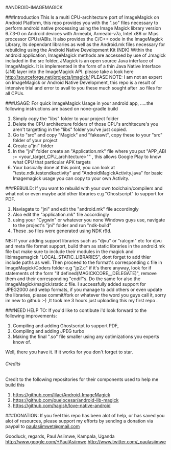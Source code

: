 #ANDROID-IMAGEMAGICK

###Introduction
This Is a multi CPU-architecture port of ImageMagick on Android Platform, this repo provides you with the ".so" files necessary to perform android native processing using the Image Magick library version 6.7.3-0 on Android devices with Armeabi, Armeabi-v7a, Intel x86 or Mips processor CPUs/ABIs.
It also provides the C/C++ code in the ImageMagick Library, its dependant libraries as well as the Android.mk files necessary for rebuilding using the Android Native Development Kit (NDK)
Within the android application, ImageMagick methods are accessed by use of Jmagick included in the src folder, JMagick is an open source Java interface of ImageMagick. It is implemented in the form of a thin Java Native Interface (JNI) layer into the ImageMagick API. please take a look here http://sourceforge.net/projects/jmagick/
PLEASE NOTE: I am not an expert on ImageMagick or Android Native Development, this repo is a result of intensive trial and error to avail to you these much sought after .so files for all CPUs.



###USAGE:
For quick ImageMagick Usage in your android app, .....the following instructions are based on none-gradle build
1.  Simply copy the "libs" folder to your project folder
2.  Delete the CPU architecture folders of those CPU's architecure's you aren't targetting in the "libs" folder you've just copied.
3.  Go to "src" and copy "Magick" and "fakeawt", copy these to your "src" folder of your project
4.  Create a"jni" folder
5.  In the "jni" folder create an "Application.mk" file where you put "APP_ABI := <your_target_CPU_architecture>"" , this allows Google Play to know what CPU that particular APK targets
6.  Your basically done at this point, you can look at "teste.ndk.testendkactivity" and "AndroidMagickActivity.java" for basic Imagemagick usage you can copy to your own Activity.

###REBUILD:
If you want to rebuild with your own toolchain/compilers and what not or even maybe add other libraries e.g "Ghostscript" to support for PDF.
1.  Naviagate to "jni" and edit the "android.mk" file accordingly
2.  Also edit the "application.mk" file accordingly
3.  using your "Cygwin" or whatever you none Windows guys use, navigate to the project's "jni" folder and run "ndk-build" 
4.  These .so files were generated using NDK r9d.

NB: If your adding support libraries such as "djvu" or "ralcgm" etc for djvu and meta file format support, build them as static libraries in the android.mk file but make sure to include their modules in the magick and libimagemagick "LOCAL_STATIC_LIBRARIES", dont forget to add thier include paths as well.
Then proceed to the format's corresponding c file in ImageMagick/Coders folder e.g "jp2.c" if it's there anyway, look for if statements of the form "if defined(MAGICKCORE_<format>_DELEGATE)", remove them and their corresponding "endif"s. Do the same for also the ImageMagick/magick/static.c file.
I successfully added support for JPEG2000 and webp formats, if you manage to add others or even update the libraries, please commit/fork or whatever the word you guys call it,  sorry im new to github :-) ,It took me 3 hours just uploading this my first repo .

###NEED HELP TO:
If you'd like to contibute i'd look forward to the following improvements:
1.  Compiling and adding Ghostscript to support PDF,
2.  Compiling and adding JPEG turbo
3.  Making the final ".so" file smaller using any optimizations you experts know of.

Well, there you have it.
If it works for you don't forget to star.

###### Credits
Credit to the following repositories for their components used to help me build this
1.  https://github.com/lilac/Android-ImageMagick
2.  https://github.com/puelocesar/android-lib-magick
3.  https://github.com/hagish/love-native-android


###DONATION:
If you feel this repo has been alot of help, or has saved you alot of resources, please support my efforts by sending a donation via paypal to paulasiimwet@gmail.com

Goodluck,
regards,
Paul Asiimwe,
Kampala, Uganda
http://www.google.com/+PaulAsiimwe
http://www.twitter.com/_paulasiimwe
